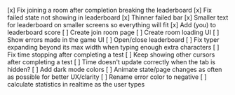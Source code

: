 [x] Fix joining a room after completion breaking the leaderboard
[x] Fix failed state not showing in leaderboard
[x] Thinner failed bar
[x] Smaller text for leaderboard on smaller screens so everything will fit
[x] Add (you) to leaderboard score
[ ] Create join room page
[ ] Create room loading UI
[ ] Show errors made in the game UI
[ ] Open/close leaderboard
[ ] Fix typer expanding beyond its max width when typing enough extra characters
[ ] Fix time stopping after completing a test
[ ] Keep showing other cursors after completing a test
[ ] Time doesn't update correctly when the tab is hidden?
[ ] Add dark mode colors
[ ] Animate state/page changes as often as possible for better UX/clarity
[ ] Rename error color to negative
[ ] calculate statistics in realtime as the user types
